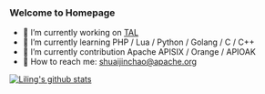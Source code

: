 ### Welcome to Homepage

- 🌈 I’m currently working on [TAL](https://100tal.com)
- 🌈 I’m currently learning PHP / Lua / Python / Golang / C / C++
- 🌈 I’m currently contribution Apache APISIX / Orange / APIOAK
- 🌈 How to reach me: shuaijinchao@apache.org

[![Liling's github stats](https://github-readme-stats.vercel.app/api?username=shuaijinchao)](https://github.com/shuaijinchao)

<!--
**shuaijinchao/shuaijinchao** is a ✨ _special_ ✨ repository because its `README.md` (this file) appears on your GitHub profile.

Here are some ideas to get you started:


- 👯 I’m looking to collaborate on ...
- 🤔 I’m looking for help with ...
- 💬 Ask me about ...
- 😄 Pronouns: ...
- ⚡ Fun fact: ...
-->
